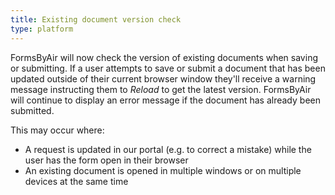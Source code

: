 ```yaml
---
title: Existing document version check
type: platform
---
```


FormsByAir will now check the version of existing documents when saving or submitting. If a user attempts to save or submit a document that has been updated outside of their current browser window they'll receive a warning message instructing them to *Reload* to get the latest version. FormsByAir will continue to display an error message if the document has already been submitted.

This may occur where:

* A request is updated in our portal (e.g. to correct a mistake) while the user has the form open in their browser
* An existing document is opened in multiple windows or on multiple devices at the same time